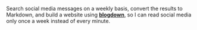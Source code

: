 Search social media messages on a weekly basis, convert the results to Markdown, and build a website using [**blogdown**](https://github.com/rstudio/blogdown), so I can read social media only once a week instead of every minute.
